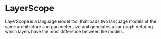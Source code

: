 # LayerScope
LayerScope is a language model tool that loads two language models of the same architecture and parameter size and generates a bar graph detailing which layers have the most difference between the models.
